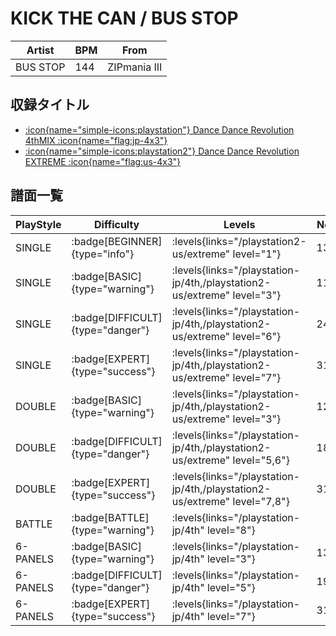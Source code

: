 # KICK THE CAN / BUS STOP

|Artist|BPM|From|
|------|---|----|
|BUS STOP|144|ZIPmania III|

## 収録タイトル

- [:icon{name="simple-icons:playstation"} Dance Dance Revolution 4thMIX :icon{name="flag:jp-4x3"}](/playstation-jp/4th)
- [:icon{name="simple-icons:playstation2"} Dance Dance Revolution EXTREME :icon{name="flag:us-4x3"}](/playstation2-us/extreme)

## 譜面一覧

|PlayStyle|Difficulty|Levels|Notes|Movie|
|---------|----------|------|-----|-----|
|SINGLE| :badge[BEGINNER]{type="info"}| :levels{links="/playstation2-us/extreme" level="1"}|130/0||
|SINGLE| :badge[BASIC]{type="warning"}| :levels{links="/playstation-jp/4th,/playstation2-us/extreme" level="3"}|115/0||
|SINGLE| :badge[DIFFICULT]{type="danger"}| :levels{links="/playstation-jp/4th,/playstation2-us/extreme" level="6"}|246/0||
|SINGLE| :badge[EXPERT]{type="success"}| :levels{links="/playstation-jp/4th,/playstation2-us/extreme" level="7"}|313/0||
|DOUBLE| :badge[BASIC]{type="warning"}| :levels{links="/playstation-jp/4th,/playstation2-us/extreme" level="3"}|128/0||
|DOUBLE| :badge[DIFFICULT]{type="danger"}| :levels{links="/playstation-jp/4th,/playstation2-us/extreme" level="5,6"}|189/0||
|DOUBLE| :badge[EXPERT]{type="success"}| :levels{links="/playstation-jp/4th,/playstation2-us/extreme" level="7,8"}|313/0||
|BATTLE| :badge[BATTLE]{type="warning"}| :levels{links="/playstation-jp/4th" level="8"}|||
|6-PANELS| :badge[BASIC]{type="warning"}| :levels{links="/playstation-jp/4th" level="3"}|130/0||
|6-PANELS| :badge[DIFFICULT]{type="danger"}| :levels{links="/playstation-jp/4th" level="5"}|190/0||
|6-PANELS| :badge[EXPERT]{type="success"}| :levels{links="/playstation-jp/4th" level="7"}|313/0||
